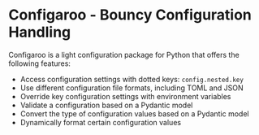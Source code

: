 # Configaroo - Bouncy Configuration Handling

Configaroo is a light configuration package for Python that offers the following features:

- Access configuration settings with dotted keys: `config.nested.key`
- Use different configuration file formats, including TOML and JSON
- Override key configuration settings with environment variables
- Validate a configuration based on a Pydantic model
- Convert the type of configuration values based on a Pydantic model
- Dynamically format certain configuration values
